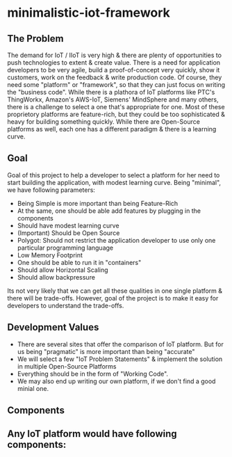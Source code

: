 # minimalistic-iot-framework

## The Problem
The demand for IoT / IIoT is very high & there are plenty of opportunities to push technologies to extent & create value. There is a need for application developers to be very agile, build a proof-of-concept very quickly, show it customers, work on the feedback & write production code.
Of course, they need some "platform" or "framework", so that they can just focus on writing the "business code".
While there is a plathora of IoT platforms like PTC's ThingWorkx, Amazon's AWS-IoT, Siemens' MindSphere and many others, there is a challenge to select a one that's appropriate for one. Most of these proprietory platforms are feature-rich, but they could be too sophisticated & heavy for building something quickly. While there are Open-Source platforms as well, each one has a different paradigm & there is a learning curve.

## Goal
Goal of this project to help a developer to select a platform for her need to start building the application, with modest learning curve.
Being "minimal", we have following parameters:
- Being Simple is more important than being Feature-Rich
- At the same, one should be able add features by plugging in the components
- Should have modest learning curve
- (Important) Should be Open Source
- Polygot: Should not restrict the application developer to use only one particular programming language
- Low Memory Footprint
- One should be able to run it in "containers"
- Should allow Horizontal Scaling
- Should allow backpressure

Its not very likely that we can get all these qualities in one single platform & there will be trade-offs. However, goal of the project is to make it easy for developers to understand the trade-offs.

## Development Values
- There are several sites that offer the comparison of IoT platform. But for us being "pragmatic" is more important than being "accurate"
- We will select a few "IoT Problem Statements" & implement the solution in multiple Open-Source Platforms
- Everything should be in the form of "Working Code".
- We may also end up writing our own platform, if we don't find a good minial one.

## Components
Any IoT platform would have following components:
- 
